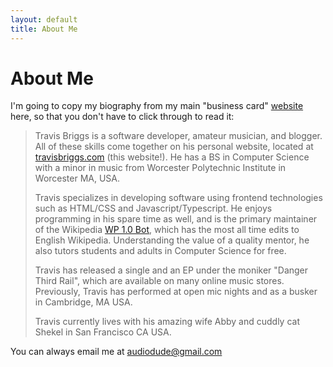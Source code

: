 ```yaml
---
layout: default
title: About Me
---
```

# About Me

I'm going to copy my biography from my main "business card" [website](https://travisbriggs.com) here, so that you don't have to click through to read it:

> Travis Briggs is a software developer, amateur musician, and
> blogger. All of these skills come together on his personal website,
> located at <a href="https://travisbriggs.com">travisbriggs.com</a>
> (this website!). He has a BS in Computer Science with a minor in
> music from Worcester Polytechnic Institute in Worcester MA, USA.
>
> Travis specializes in developing software using frontend
> technologies such as HTML/CSS and Javascript/Typescript. He enjoys
> programming in his spare time as well, and is the primary maintainer
> of the Wikipedia
> [WP 1.0 Bot](https://en.wikipedia.org/wiki/User:WP_1.0_bot),
> which has the most all time edits to English Wikipedia.
> Understanding the value of a quality mentor, he also tutors students
> and adults in Computer Science for free.
>
> Travis has released a single and an EP under the moniker
> &quot;Danger Third Rail&quot;, which are available on many online
> music stores. Previously, Travis has performed at open mic nights
> and as a busker in Cambridge, MA USA.
>
> Travis currently lives with his amazing wife Abby and cuddly cat
> Shekel in San Francisco CA USA.

You can always email me at [audiodude@gmail.com](mailto:audiodude@gmail.com)